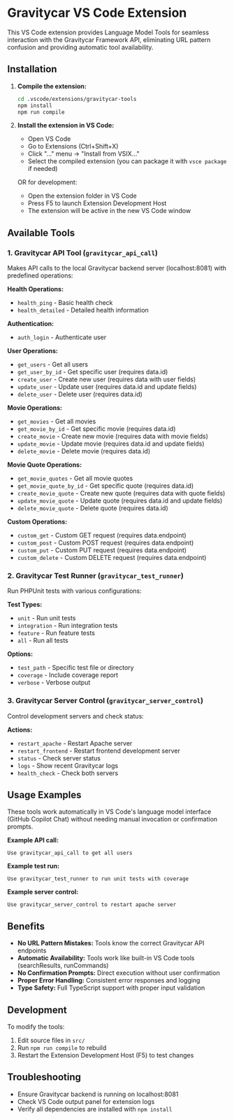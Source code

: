 # Gravitycar VS Code Extension

This VS Code extension provides Language Model Tools for seamless interaction with the Gravitycar Framework API, eliminating URL pattern confusion and providing automatic tool availability.

## Installation

1. **Compile the extension:**
   ```bash
   cd .vscode/extensions/gravitycar-tools
   npm install
   npm run compile
   ```

2. **Install the extension in VS Code:**
   - Open VS Code
   - Go to Extensions (Ctrl+Shift+X)
   - Click "..." menu → "Install from VSIX..."
   - Select the compiled extension (you can package it with `vsce package` if needed)
   
   OR for development:
   - Open the extension folder in VS Code
   - Press F5 to launch Extension Development Host
   - The extension will be active in the new VS Code window

## Available Tools

### 1. Gravitycar API Tool (`gravitycar_api_call`)
Makes API calls to the local Gravitycar backend server (localhost:8081) with predefined operations:

**Health Operations:**
- `health_ping` - Basic health check
- `health_detailed` - Detailed health information

**Authentication:**
- `auth_login` - Authenticate user

**User Operations:**
- `get_users` - Get all users
- `get_user_by_id` - Get specific user (requires data.id)
- `create_user` - Create new user (requires data with user fields)
- `update_user` - Update user (requires data.id and update fields)
- `delete_user` - Delete user (requires data.id)

**Movie Operations:**
- `get_movies` - Get all movies
- `get_movie_by_id` - Get specific movie (requires data.id)
- `create_movie` - Create new movie (requires data with movie fields)
- `update_movie` - Update movie (requires data.id and update fields)
- `delete_movie` - Delete movie (requires data.id)

**Movie Quote Operations:**
- `get_movie_quotes` - Get all movie quotes
- `get_movie_quote_by_id` - Get specific quote (requires data.id)
- `create_movie_quote` - Create new quote (requires data with quote fields)
- `update_movie_quote` - Update quote (requires data.id and update fields)
- `delete_movie_quote` - Delete quote (requires data.id)

**Custom Operations:**
- `custom_get` - Custom GET request (requires data.endpoint)
- `custom_post` - Custom POST request (requires data.endpoint)
- `custom_put` - Custom PUT request (requires data.endpoint)
- `custom_delete` - Custom DELETE request (requires data.endpoint)

### 2. Gravitycar Test Runner (`gravitycar_test_runner`)
Run PHPUnit tests with various configurations:

**Test Types:**
- `unit` - Run unit tests
- `integration` - Run integration tests
- `feature` - Run feature tests
- `all` - Run all tests

**Options:**
- `test_path` - Specific test file or directory
- `coverage` - Include coverage report
- `verbose` - Verbose output

### 3. Gravitycar Server Control (`gravitycar_server_control`)
Control development servers and check status:

**Actions:**
- `restart_apache` - Restart Apache server
- `restart_frontend` - Restart frontend development server
- `status` - Check server status
- `logs` - Show recent Gravitycar logs
- `health_check` - Check both servers

## Usage Examples

These tools work automatically in VS Code's language model interface (GitHub Copilot Chat) without needing manual invocation or confirmation prompts.

**Example API call:**
```
Use gravitycar_api_call to get all users
```

**Example test run:**
```
Use gravitycar_test_runner to run unit tests with coverage
```

**Example server control:**
```
Use gravitycar_server_control to restart apache server
```

## Benefits

- **No URL Pattern Mistakes:** Tools know the correct Gravitycar API endpoints
- **Automatic Availability:** Tools work like built-in VS Code tools (searchResults, runCommands)
- **No Confirmation Prompts:** Direct execution without user confirmation
- **Proper Error Handling:** Consistent error responses and logging
- **Type Safety:** Full TypeScript support with proper input validation

## Development

To modify the tools:

1. Edit source files in `src/`
2. Run `npm run compile` to rebuild
3. Restart the Extension Development Host (F5) to test changes

## Troubleshooting

- Ensure Gravitycar backend is running on localhost:8081
- Check VS Code output panel for extension logs
- Verify all dependencies are installed with `npm install`
